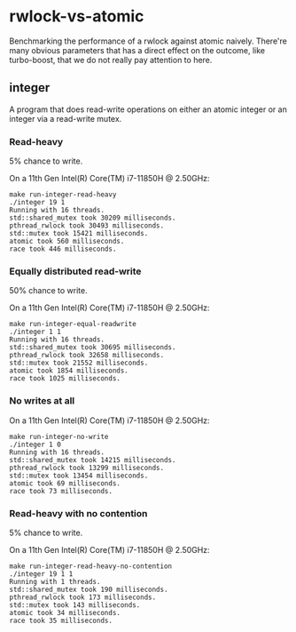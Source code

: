 # rwlock-vs-atomic

Benchmarking the performance of a rwlock against atomic naively.
There're many obvious parameters that has a direct effect on the outcome, like turbo-boost, that we do not really pay attention to here.

## integer

A program that does read-write operations on either an atomic integer or an integer via a read-write mutex.

### Read-heavy

5% chance to write.

On a 11th Gen Intel(R) Core(TM) i7-11850H @ 2.50GHz:

```
make run-integer-read-heavy
./integer 19 1
Running with 16 threads.
std::shared_mutex took 30209 milliseconds.
pthread_rwlock took 30493 milliseconds.
std::mutex took 15421 milliseconds.
atomic took 560 milliseconds.
race took 446 milliseconds.
```

### Equally distributed read-write

50% chance to write.

On a 11th Gen Intel(R) Core(TM) i7-11850H @ 2.50GHz:

```
make run-integer-equal-readwrite
./integer 1 1
Running with 16 threads.
std::shared_mutex took 30695 milliseconds.
pthread_rwlock took 32658 milliseconds.
std::mutex took 21552 milliseconds.
atomic took 1854 milliseconds.
race took 1025 milliseconds.
```

### No writes at all

On a 11th Gen Intel(R) Core(TM) i7-11850H @ 2.50GHz:

```
make run-integer-no-write
./integer 1 0
Running with 16 threads.
std::shared_mutex took 14215 milliseconds.
pthread_rwlock took 13299 milliseconds.
std::mutex took 13454 milliseconds.
atomic took 69 milliseconds.
race took 73 milliseconds.
```

### Read-heavy with no contention

5% chance to write.

On a 11th Gen Intel(R) Core(TM) i7-11850H @ 2.50GHz:

```
make run-integer-read-heavy-no-contention
./integer 19 1 1
Running with 1 threads.
std::shared_mutex took 190 milliseconds.
pthread_rwlock took 173 milliseconds.
std::mutex took 143 milliseconds.
atomic took 34 milliseconds.
race took 35 milliseconds.
```
